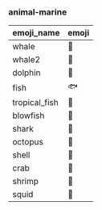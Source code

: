### animal-marine 

|emoji_name|emoji|
|---|---|
|whale|:whale:|
|whale2|:whale2:|
|dolphin|:dolphin:|
|fish|:fish:|
|tropical_fish|:tropical_fish:|
|blowfish|:blowfish:|
|shark|:shark:|
|octopus|:octopus:|
|shell|:shell:|
|crab|:crab:|
|shrimp|:shrimp:|
|squid|:squid:|

